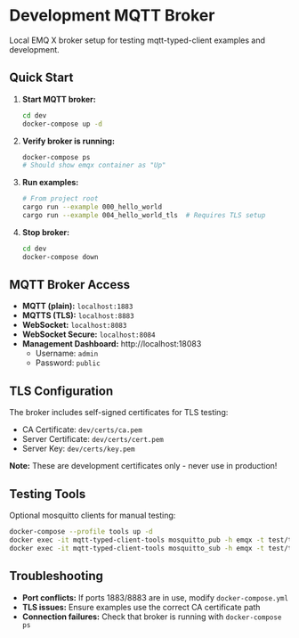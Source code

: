 # Development MQTT Broker

Local EMQ X broker setup for testing mqtt-typed-client examples and development.

## Quick Start

1. **Start MQTT broker:**
   ```bash
   cd dev
   docker-compose up -d
   ```

2. **Verify broker is running:**
   ```bash
   docker-compose ps
   # Should show emqx container as "Up"
   ```

3. **Run examples:**
   ```bash
   # From project root
   cargo run --example 000_hello_world
   cargo run --example 004_hello_world_tls  # Requires TLS setup
   ```

4. **Stop broker:**
   ```bash
   cd dev
   docker-compose down
   ```

## MQTT Broker Access

- **MQTT (plain):** `localhost:1883`
- **MQTTS (TLS):** `localhost:8883` 
- **WebSocket:** `localhost:8083`
- **WebSocket Secure:** `localhost:8084`
- **Management Dashboard:** http://localhost:18083
  - Username: `admin`
  - Password: `public`

## TLS Configuration

The broker includes self-signed certificates for TLS testing:
- CA Certificate: `dev/certs/ca.pem`
- Server Certificate: `dev/certs/cert.pem`
- Server Key: `dev/certs/key.pem`

**Note:** These are development certificates only - never use in production!

## Testing Tools

Optional mosquitto clients for manual testing:
```bash
docker-compose --profile tools up -d
docker exec -it mqtt-typed-client-tools mosquitto_pub -h emqx -t test/topic -m "Hello World"
docker exec -it mqtt-typed-client-tools mosquitto_sub -h emqx -t test/topic
```

## Troubleshooting

- **Port conflicts:** If ports 1883/8883 are in use, modify `docker-compose.yml`
- **TLS issues:** Ensure examples use the correct CA certificate path
- **Connection failures:** Check that broker is running with `docker-compose ps`
